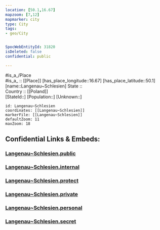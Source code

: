 ```yaml
---
location: [50.1,16.67] 
mapzoom: [7,12] 
mapmarker: city 
type: City
tags:
- geo/City


SpocWebEntityId: 31820
isDeleted: false
confidential: public

---
```

#is_a_/Place  
#is_a_ :: [[Place]] 
[has_place_longitude::16.67] 
[has_place_latitude::50.1] 
[name::Langenau~Schlesien] 
State ::  
Country :: [[Poland]]  
[StateId::] 
[Population::] 
[Unknown::] 


```leaflet
id: Langenau~Schlesien
coordinates: [[Langenau~Schlesien]] 
markerFile: [[Langenau~Schlesien]] 
defaultZoom: 11 
maxZoom: 18
```


## Confidential Links & Embeds: 

### [Langenau~Schlesien.public](/_public/\Earth\Continent\Europe\Europe~East\Poland\Provinces~Poland\Lower_Silesian\CityLangenau~Schlesien.public.md) 

### [Langenau~Schlesien.internal](/_internal/\Earth\Continent\Europe\Europe~East\Poland\Provinces~Poland\Lower_Silesian\CityLangenau~Schlesien.internal.md) 

### [Langenau~Schlesien.protect](/_protect/\Earth\Continent\Europe\Europe~East\Poland\Provinces~Poland\Lower_Silesian\CityLangenau~Schlesien.protect.md) 

### [Langenau~Schlesien.private](/_private/\Earth\Continent\Europe\Europe~East\Poland\Provinces~Poland\Lower_Silesian\CityLangenau~Schlesien.private.md) 

### [Langenau~Schlesien.personal](/_personal/\Earth\Continent\Europe\Europe~East\Poland\Provinces~Poland\Lower_Silesian\CityLangenau~Schlesien.personal.md) 

### [Langenau~Schlesien.secret](/_secret/\Earth\Continent\Europe\Europe~East\Poland\Provinces~Poland\Lower_Silesian\CityLangenau~Schlesien.secret.md)

